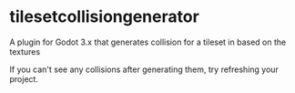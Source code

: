 # tilesetcollisiongenerator
A plugin for Godot 3.x that generates collision for a tileset in based on the textures

If you can't see any collisions after generating them, try refreshing your project.
